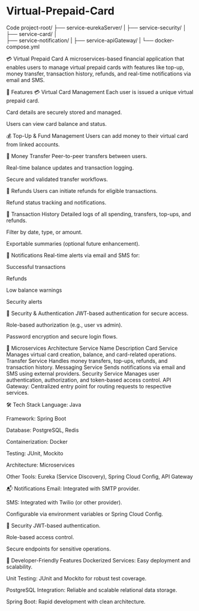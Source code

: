 # Virtual-Prepaid-Card

Code
project-root/
├── service-eurekaServer/
|
├── service-security/
│ 
├── service-card/
│   
├── service-notification/
|
├── service-apiGateway/
|
└── docker-compose.yml



💳 Virtual Prepaid Card
A microservices-based financial application that enables users to manage virtual prepaid cards with features like top-up, money transfer, transaction history, refunds, and real-time notifications via email and SMS.

🚀 Features
💳 Virtual Card Management
Each user is issued a unique virtual prepaid card.

Card details are securely stored and managed.

Users can view card balance and status.

💰 Top-Up & Fund Management
Users can add money to their virtual card from linked accounts.

🔁 Money Transfer
Peer-to-peer transfers between users.

Real-time balance updates and transaction logging.

Secure and validated transfer workflows.

💸 Refunds
Users can initiate refunds for eligible transactions.

Refund status tracking and notifications.

📜 Transaction History
Detailed logs of all spending, transfers, top-ups, and refunds.

Filter by date, type, or amount.

Exportable summaries (optional future enhancement).

📲 Notifications
Real-time alerts via email and SMS for:

Successful transactions

Refunds

Low balance warnings

Security alerts

🔐 Security & Authentication
JWT-based authentication for secure access.

Role-based authorization (e.g., user vs admin).

Password encryption and secure login flows.

🧱 Microservices Architecture
Service Name	Description
Card Service	Manages virtual card creation, balance, and card-related operations.
Transfer Service	Handles money transfers, top-ups, refunds, and transaction history.
Messaging Service	Sends notifications via email and SMS using external providers.
Security Service	Manages user authentication, authorization, and token-based access control.
API Gateway: Centralized entry point for routing requests to respective services.

🛠️ Tech Stack
Language: Java

Framework: Spring Boot

Database: PostgreSQL, Redis

Containerization: Docker

Testing: JUnit, Mockito

Architecture: Microservices

Other Tools: Eureka (Service Discovery), Spring Cloud Config, API Gateway


📬 Notifications
Email: Integrated with SMTP provider.

SMS: Integrated with Twilio (or other provider).

Configurable via environment variables or Spring Cloud Config.

🔐 Security
JWT-based authentication.

Role-based access control.

Secure endpoints for sensitive operations.



🧪 Developer-Friendly Features
Dockerized Services: Easy deployment and scalability.

Unit Testing: JUnit and Mockito for robust test coverage.

PostgreSQL Integration: Reliable and scalable relational data storage.

Spring Boot: Rapid development with clean architecture.
